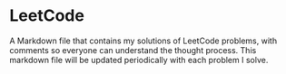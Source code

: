 # LeetCode
A Markdown file that contains my solutions of LeetCode problems, with comments so everyone can understand the thought process. This markdown file will be updated periodically with each problem I solve.
